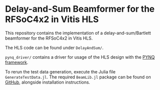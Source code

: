 # Delay-and-Sum Beamformer for the RFSoC4x2 in Vitis HLS

This repository contains the implementation of a delay-and-sum/Bartlett beamformer for the RFSoC4x2 in Vitis HLS.

The HLS code can be found under `DelayAndSum/`.

`pynq_driver/` contains a driver for usage of the HLS design with the [PYNQ framework](https://www.pynq.io/).

To rerun the test data generation, execute the Julia file `GenerateTestData.jl`. The required `BeamLib.jl` package
can be found on [GitHub](https://github.com/Matt266/beamlib/releases/tag/ARC2025), alongside installation instructions.
